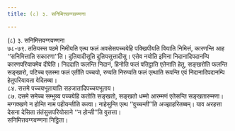 ```yaml
---
title: (८) ३. सनिमित्तवग्गवण्णना

---
```

(८) ३. सनिमित्तवग्गवण्णना  
७८-७९. ततियस्स पठमे निमीयति एत्थ फलं अवसेसपच्‍चयेहि पक्खिपीयति वियाति निमित्तं, कारणन्ति आह ‘‘सनिमित्ताति सकारणा’’ति। दुतियादीसूति दुतियसुत्तादीसु। एसेव नयोति इमिना निदानादिपदानम्पि कारणपरियायमेव दीपेति। निददाति फलन्ति निदानं, हिनोति फलं पतिट्ठाति एतेनाति हेतु, सङ्खरोति फलन्ति सङ्खारो, पटिच्‍च एतस्मा फलं एतीति पच्‍चयो, रुप्पति निरुप्पति फलं एत्थाति रूपन्ति एवं निदानादिपदानम्पि हेतुपरियायता वेदितब्बा।  
८४. सत्तमे पच्‍चयभूतायाति सहजातादिपच्‍चयभूताय।  
८७. दसमे समेच्‍च सम्भुय्य पच्‍चयेहि कतोति सङ्खतो, सङ्खतो धम्मो आरम्मणं एतेसन्ति सङ्खतारम्मणा। मग्गक्खणे न होन्ति नाम पहीयन्तीति कत्वा। नाहेसुन्ति एत्थ ‘‘वुच्‍चन्ती’’ति अज्झाहरितब्बम्। याव अरहत्ता देसना देसिता तंतंसुत्तपरियोसाने ‘‘न होन्ती’’ति वुत्तत्ता।  
सनिमित्तवग्गवण्णना निट्ठिता।  